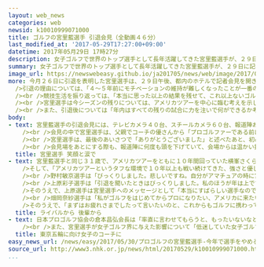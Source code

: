 ```yaml
---
layout: web_news
categories: web
newsid: k10010999071000
title: ゴルフの宮里藍選手 引退会見（全動画４６分）
last_modified_at: '2017-05-29T17:27:00+09:00'
datetime: 2017年05月29日 17時27分
description: 女子ゴルフで世界のトップ選手として長年活躍してきた宮里藍選手が、２９日に記者会見を開き、引退を決断した理由について「４～５年前からモチベーションの維持が難しくなったことが一番の決め手だ。気持ちが戻ってこないことにはゴルフに向き合えないので、去年夏ごろに引退を決断した」と説明しました。(４６分間の会見の様子をすべて動画で)
summary: 女子ゴルフで世界のトップ選手として長年活躍してきた宮里藍選手が、２９日に記者会見を開き、引退を決断した理由について「４～５年前からモチベーションの維持が難しくなったことが一番の決め手だ。気持ちが戻ってこないことにはゴルフに向き合えないので、去年夏ごろに引退を決断した」と説明しました。(４６分間の会見の様子をすべて動画で)
image_url: https://newswebeasy.github.io/ja201705/news/web/image/2017/05/30/k10010999071000.jpg
more: 今月２６日に引退を表明した宮里選手は、２９日午後、都内のホテルで記者会見を開きました。<br /><br />会見の中で宮里選手は、引退を決めた時期について「去年の夏ごろに今シーズンいっぱいで引退することを決めた」と話しました。<br
  />引退の理由については、「４～５年前にモチベーションの維持が難しくなったことが一番の決め手だ」と話しました。<br /><br />宮里選手は２０１０年に日本選手として初めての世界ランキング１位になり、２０１２年にもアメリカツアーで２勝を挙げましたが、メジャー大会では優勝することが出来ず、「２０１２年の後半から調子がいいのに、メジャー大会で勝てなければどうすればいいのかと立ち止まり、モチベーションというか、次に何を目標にしたらいいかわからないとコーチと話した。手探りで４年くらいは頑張ってきたが、気持ちが戻ってこないことにはゴルフに向き合えない」と説明しました。<br
  /><br />競技生活を振り返っては、「本当に思った以上の結果を残せて、これ以上ないゴルフ人生だった。どれだけ幸せな１４年間だったか、今それをかみしめている」と話していました。<br
  /><br />宮里選手は今シーズンの残りについては、アメリカツアーを中心に臨む考えを示したうえで、国内ツアーについては「来週出場する兵庫県での大会が一区切りになる」と話し、それ以降の日本での出場については決まっていないと説明しました。<br
  /><br />また、引退後については「年内はすべての残りの試合に力を注いで何ができるか考えていきたい」と話すにとどまりました。<br /><br />記者会見はおよそ４５分間にわたり、最後に宮里選手は涙を目に浮かべながら「本当にたくさんの方々にサポートしていただき、とても嬉しかったし、幸せだ。引き際の寂しさは一切なく、最後まで感謝の気持ちでプレーできて幸せな選手生活だった。残りのシーズンも頑張るのでもう少しよろしくお願いします」感謝の言葉を述べました。
body:
- text: 宮里藍選手の引退会見には、テレビカメラ４０台、スチールカメラ６０台、報道陣およそ３００人が集まりました。<br /><br />宮里選手は黒いワンピースに白の上着で入場し、はきはきとした口調で引退を決断した理由を語りました。宮里選手は、報道陣からの質問にも一つ一つ、相手のほうを向いて笑顔で応じていました。<br
    /><br />会見の中で宮里選手は、父親でコーチの優さんから「プロゴルファーである前に普通の人間でありなさい」と指導されてきたと話していて、会見でも父親の教えどおりに丁寧に質問に答えていました。<br
    /><br />宮里選手は、最後のあいさつで「ありがとうございました」と述べたあと、初めて目に涙を浮かべ、「本当にたくさんの方にサポートしていただきとてもうれしかったし、幸せでした」と話しました。<br
    /><br />会見場をあとにする際も、報道陣に何度も頭を下げていて、会場からは温かい拍手が送られていました。
  title: 宮里選手 笑顔と涙で
- text: 宮里藍選手と同じ３１歳で、アメリカツアーをともに１０年間回っていた横峯さくら選手は、日本時間の２９日未明にミシガン州での大会を終えてブログを更新し、「藍ちゃんから引退の話を聞いたのは去年の年末です。最初に聞いたときにはすごくびっくりし、時間がたつにつれて寂しさがこみ上げてきました」とつづりました。<br
    />そして、「アメリカツアーというタフな環境で１０年以上も戦い続けてきた、強さと優しさを持つ藍ちゃんを心から尊敬しています。藍ちゃんと同じ時にゴルフができたことは私にとってとても大切な宝物です。今シーズン残りの試合もお互い頑張ろうね」とコメントしました。<br
    /><br />野村敏京選手は「びっくりしました。悲しいですね。自分がアマチュアの時に宮里さんが優勝したのを見て宮里さんを目指して頑張ってきました。引退はさびしいです」と話していました。<br
    /><br />上原彩子選手は「引退を聞いたときはびっくりしました。私のほうが年は上ですが、面倒を見てもらって、アメリカツアーに来たときもものすごくよくしてもらっていました。ゴルフですごく成功している選手ですし、人間的にも本当にすばらしい選手で、若い世代がどんどん出てきているのも藍ちゃんのおかげだと思います。そういう意味では彼女の引退はショックで残念だと受け止めています」と話しました。<br
    />そのうえで、上原選手は宮里選手へのメッセージとして「本当にすばらしい選手なので第２のステージでも絶対成功できると思うので頑張ってほしいなと思っています」と話していました。<br
    /><br />畑岡奈紗選手は「私がゴルフをはじめてからプロになりたい、アメリカに来たいと思ったきっかけでもあったので、すごく尊敬していますし、感謝しています」と話しました。<br
    />そのうえで、「まずはお疲れさまでしたって言いたいのと、これからもゴルフに携わって下さればと思っています」とメッセージを送りました。<br /><br />アメリカツアーで宮里藍選手とともにプレーしたステーシー・ルイス選手は「引退は残念です。宮里選手はすばらしいアスリートでありすばらしい友人です。彼女がアメリカに挑戦する若い日本選手への道を開いたと思う」と話しました。そして「あなたがゴルフにもたらしてくれたことに感謝しています。そしてすばらしい友人であることにありがとうといいたい」と話していました。
  title: ライバルから 後輩から
- text: 日本プロゴルフ協会の倉本昌弘会長は「率直に言わせてもらうと、もったいないなと思う。引退をするのは競技で、プロゴルファーを辞めるわけではないので、後進の指導などいろいろな形でゴルフ界に寄与していただけたらいい」と話したうえで、倉本会長は、３年後の東京オリンピックのオリンピックゴルフ競技対策本部の強化委員長を務めていて、３年後の東京オリンピックに向けて「女子のコーチになってほしい。宮里選手を目指して選手になり活躍している多くの人たちに、選手だったがゆえに教えられなかったことをぜひ伝えてあげてほしい」と話しました。<br
    /><br />また、宮里選手が女子ゴルフ界に与えた影響について「低迷していた女子ゴルフ界が浮上するきっかけになった選手だと思う。宮里選手と長年日本女子プロゴルフ協会の会長を務めてきた樋口久子さんは、すごくいい形で時代を背負って動いてくれた２人だと感じている」と話していました。
  title: 東京五輪に向け女子のコーチに
easy_news_url: /news/easy/2017/05/30/プロゴルフの宮里藍選手-今年で選手をやめると発表/
source_url: http://www3.nhk.or.jp/news/html/20170529/k10010999071000.html?utm_int=news_contents_news-main_005
...
```

